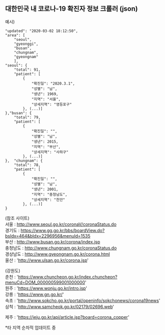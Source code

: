 
## 대한민국 내 코로나-19 확진자 정보 크롤러 (json)

예시)

	"updated": "2020-03-02 18:12:50",
	"area": [
		"seoul",
		"gyeonggi",
		"busan",
		"chungnam",
		"gyeongnam"
	    ],
    "seoul": {
    	"total": 91,
    	"patient": [
    		{
    			"확진일": "2020.3.1",
    			"성별": "남",
    			"생년": 1969,
    			"지역": "서울",
    			"상세지역": "영등포구"
    		}, (...)]
    },"busan": {
    	"total": 79,
    	"patient": [
    		{
    			"확진일": "",
    			"성별": "남",
    			"생년": 2015,
    			"지역": "부산",
    			"상세지역": "사하구"
    		}, (...)]
    },	"chungnam": {
   		"total": 78,
   		"patient": [
   			{
   				"확진일": "",
   				"성별": "남",
   				"생년": 2001,
   				"지역": "충청남도",
   				"상세지역": "천안"
   			}, (...)]
   	}
   


(참조 사이트)  
서울 : http://www.seoul.go.kr/coronaV/coronaStatus.do  
경기도 : https://www.gg.go.kr/bbs/boardView.do?bsIdx=464&bIdx=2296956&menuId=1535  
부산 : http://www.busan.go.kr/corona/index.jsp  
충청남도 : http://www.chungnam.go.kr/coronaStatus.do  
경상남도 : http://www.gyeongnam.go.kr/corona.html   
울산 : 'http://www.ulsan.go.kr/corona.jsp'  

(강원도)  
춘천 : 'https://www.chuncheon.go.kr/index.chuncheon?menuCd=DOM_000000599001000000'  
원주 : 'https://www.wonju.go.kr/intro.jsp'  
강릉 : 'https://www.gn.go.kr/'  
속초 : 'http://www.sokcho.go.kr/portal/openinfo/sokchonews/corona19news'  
삼척 : 'http://www.samcheok.go.kr/02179/02696.web'  

제주 : 'https://jeju.go.kr/api/article.jsp?board=corona_copper'  


*타 지역 순차적 업데이트 중
